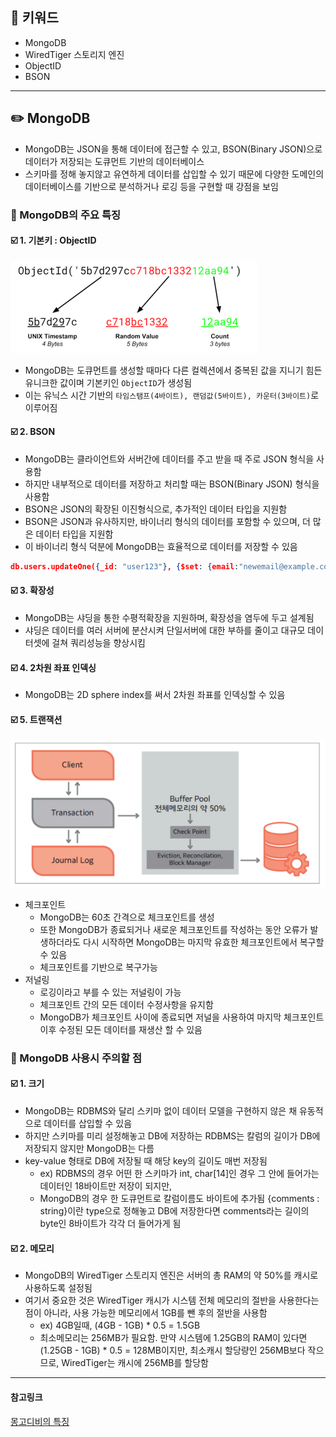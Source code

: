 ## 📓 키워드

- MongoDB
- WiredTiger 스토리지 엔진
- ObjectID
- BSON

---

## ✏️ MongoDB

- MongoDB는 JSON을 통해 데이터에 접근할 수 있고, BSON(Binary JSON)으로 데이터가 저장되는 도큐먼트 기반의 데이터베이스
- 스키마를 정해 놓지않고 유연하게 데이터를 삽입할 수 있기 때문에 다양한 도메인의 데이터베이스를 기반으로 분석하거나 로깅 등을 구현할 때 강점을 보임

### 💭 MongoDB의 주요 특징

#### ☑️ 1. 기본키 : ObjectID

![img.png](../img/ObjectID.png)

- MongoDB는 도큐먼트를 생성할 때마다 다른 컬렉션에서 중복된 값을 지니기 힘든 유니크한 값이며 기본키인 `ObjectID`가 생성됨
- 이는 유닉스 시간 기반의 `타임스탬프(4바이트), 랜덤값(5바이트), 카운터(3바이트)`로 이루어짐

#### ☑️ 2. BSON

- MongoDB는 클라이언트와 서버간에 데이터를 주고 받을 때 주로 JSON 형식을 사용함
- 하지만 내부적으로 데이터를 저장하고 처리할 때는 BSON(Binary JSON) 형식을 사용함
- BSON은 JSON의 확장된 이진형식으로, 추가적인 데이터 타입을 지원함
- BSON은 JSON과 유사하지만, 바이너리 형식의 데이터를 포함할 수 있으며, 더 많은 데이터 타입을 지원함
- 이 바이너리 형식 덕분에 MongoDB는 효율적으로 데이터를 저장할 수 있음
```json
db.users.updateOne({_id: "user123"}, {$set: {email:"newemail@example.com"});
```

#### ☑️ 3. 확장성

- MongoDB는 샤딩을 통한 수평적확장을 지원하며, 확장성을 염두에 두고 설계됨
- 샤딩은 데이터를 여러 서버에 분산시켜 단일서버에 대한 부하를 줄이고 대규모 데이터셋에 걸쳐 쿼리성능을 향상시킴

#### ☑️ 4. 2차원 좌표 인덱싱

- MongoDB는 2D sphere index를 써서 2차원 좌표를 인덱싱할 수 있음

#### ☑️ 5. 트랜잭션

![img_1.png](../img/MongoDB트랜잭션.png)

- 체크포인트
  - MongoDB는 60초 간격으로 체크포인트를 생성
  - 또한 MongoDB가 종료되거나 새로운 체크포인트를 작성하는 동안 오류가 발생하더라도 다시 시작하면 MongoDB는 마지막 유효한 체크포인트에서 복구할 수 있음
  - 체크포인트를 기반으로 복구가능
- 저널링
  - 로깅이라고 부를 수 있는 저널링이 가능
  - 체크포인트 간의 모든 데이터 수정사항을 유지함
  - MongoDB가 체크포인트 사이에 종료되면 저널을 사용하여 마지막 체크포인트 이후 수정된 모든 데이터를 재생산 할 수 있음

### 💭 MongoDB 사용시 주의할 점

#### ☑️ 1. 크기

- MongoDB는 RDBMS와 달리 스키마 없이 데이터 모델을 구현하지 않은 채 유동적으로 데이터를 삽입할 수 있음
- 하지만 스키마를 미리 설정해놓고 DB에 저장하는 RDBMS는 칼럼의 길이가 DB에 저장되지 않지만 MongoDB는 다름
- key-value 형태로 DB에 저장될 때 해당 key의 길이도 매번 저장됨
  - ex) RDBMS의 경우 어떤 한 스키마가 int, char[14]인 경우 그 안에 들어가는 데이터인 18바이트만 저장이 되지만,
  - MongoDB의 경우 한 도큐먼트로 칼럼이름도 바이트에 추가됨 {comments : string}이란 type으로 정해놓고 DB에 저장한다면 comments라는 길이의 byte인 8바이트가 각각 더 들어가게 됨

#### ☑️ 2. 메모리

- MongoDB의 WiredTiger 스토리지 엔진은 서버의 총 RAM의 약 50%를 캐시로 사용하도록 설정됨
- 여기서 중요한 것은 WiredTiger 캐시가 시스템 전체 메모리의 절반을 사용한다는 점이 아니라, 사용 가능한 메모리에서 1GB를 뺀 후의 절반을 사용함
  - ex) 4GB일때, (4GB - 1GB) * 0.5 = 1.5GB
  - 최소메모리는 256MB가 필요함. 만약 시스템에 1.25GB의 RAM이 있다면 (1.25GB - 1GB) * 0.5 = 128MB이지만, 최소캐시 할당량인 256MB보다 작으므로, WiredTiger는 캐시에 256MB를 할당함

---

#### 참고링크

[몽고디비의 특징](https://inpa.tistory.com/entry/MONGO-%F0%9F%93%9A-%EB%AA%BD%EA%B3%A0%EB%94%94%EB%B9%84-%ED%8A%B9%EC%A7%95-%EB%B9%84%EA%B5%90-%EA%B5%AC%EC%A1%B0-NoSQL#%EB%AA%BD%EA%B3%A0%EB%94%94%EB%B9%84_%EB%8D%B0%EC%9D%B4%ED%84%B0_%EB%AA%A8%EB%8D%B8%EB%A7%81)